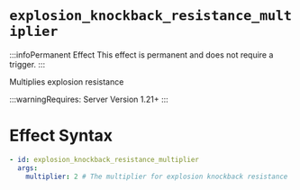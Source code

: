 # `explosion_knockback_resistance_multiplier`
:::infoPermanent Effect
This effect is permanent and does not require a trigger.
:::

Multiplies explosion resistance

:::warningRequires:
Server Version 1.21+
:::

# Effect Syntax
```yaml
- id: explosion_knockback_resistance_multiplier
  args:
    multiplier: 2 # The multiplier for explosion knockback resistance
```
